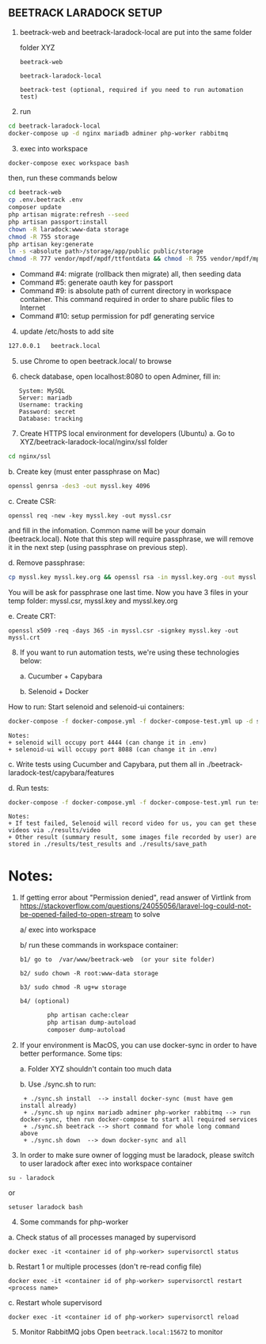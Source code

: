 BEETRACK LARADOCK SETUP
-----------------------

1. beetrack-web and beetrack-laradock-local are put into the same folder

   folder XYZ

       beetrack-web

       beetrack-laradock-local

       beetrack-test (optional, required if you need to run automation test)

2. run

```bash
cd beetrack-laradock-local
docker-compose up -d nginx mariadb adminer php-worker rabbitmq
```

3. exec into workspace

```bash
docker-compose exec workspace bash
```

then, run these commands below

```bash
cd beetrack-web
cp .env.beetrack .env
composer update
php artisan migrate:refresh --seed
php artisan passport:install
chown -R laradock:www-data storage
chmod -R 755 storage
php artisan key:generate 
ln -s <absolute path>/storage/app/public public/storage  
chmod -R 777 vendor/mpdf/mpdf/ttfontdata && chmod -R 755 vendor/mpdf/mpdf/graph_cache/ vendor/mpdf/mpdf/tmp/
```

+ Command #4: migrate (rollback then migrate) all, then seeding data
+ Command #5: generate oauth key for passport
+ Command #9: <absolute path> is absolute path of current directory in workspace container. This command required in order to share public files to Internet
+ Command #10: setup permission for pdf generating service

4. update /etc/hosts to add site

```bash
127.0.0.1   beetrack.local
```

5. use Chrome to open beetrack.local/ to browse

6. check database, open localhost:8080 to open Adminer, fill in:

```
   System: MySQL
   Server: mariadb
   Username: tracking
   Password: secret
   Database: tracking
```

7. Create HTTPS local environment for developers (Ubuntu)
   a. Go to XYZ/beetrack-laradock-local/nginx/ssl folder

```bash
cd nginx/ssl
```

   b. Create key (must enter passphrase on Mac)

```bash
openssl genrsa -des3 -out myssl.key 4096
``` 

   c. Create CSR:

```shell
openssl req -new -key myssl.key -out myssl.csr
```

and fill in the infomation. Common name will be your domain (beetrack.local). Note that this step will require passphrase, we will remove it in the next step (using passphrase on previous step).

   d. Remove passphrase:

```bash
cp myssl.key myssl.key.org && openssl rsa -in myssl.key.org -out myssl.key
``` 

You will be ask for passphrase one last time. Now you have 3 files in your temp folder: myssl.csr, myssl.key and myssl.key.org

   e. Create CRT:

```shell
openssl x509 -req -days 365 -in myssl.csr -signkey myssl.key -out myssl.crt
```

8. If you want to run automation tests, we're using these technologies below:

   a. Cucumber + Capybara

   b. Selenoid + Docker
    
  How to run: Start selenoid and selenoid-ui containers:

```bash
docker-compose -f docker-compose.yml -f docker-compose-test.yml up -d selenoid selenoid-ui
```

    Notes:
    + selenoid will occupy port 4444 (can change it in .env) 
    + selenoid-ui will occupy port 8088 (can change it in .env)

   c. Write tests using Cucumber and Capybara, put them all in ./beetrack-laradock-test/capybara/features

   d. Run tests:

```bash
docker-compose -f docker-compose.yml -f docker-compose-test.yml run tests
```

    Notes:
    + If test failed, Selenoid will record video for us, you can get these videos via ./results/video
    + Other result (summary result, some images file recorded by user) are stored in ./results/test_results and ./results/save_path


Notes:
=====
1. If getting error about "Permission denied", read answer of Virtlink from https://stackoverflow.com/questions/24055056/laravel-log-could-not-be-opened-failed-to-open-stream to solve

   a/ exec into workspace

   b/ run these commands in workspace container:

       b1/ go to  /var/www/beetrack-web  (or your site folder)

       b2/ sudo chown -R root:www-data storage

       b3/ sudo chmod -R ug+w storage

       b4/ (optional)

```bash
           php artisan cache:clear
           php artisan dump-autoload
           composer dump-autoload
```

2. If your environment is MacOS, you can use docker-sync in order to have better performance. Some tips:

   a. Folder XYZ shouldn't contain too much data

   b. Use ./sync.sh to run:

        + ./sync.sh install  --> install docker-sync (must have gem install already)
        + ./sync.sh up nginx mariadb adminer php-worker rabbitmq --> run docker-sync, then run docker-compose to start all required services
        + ./sync.sh beetrack --> short command for whole long command above
        + ./sync.sh down  --> down docker-sync and all

3. In order to make sure owner of logging must be laradock, please switch to user laradock after exec into workspace container

```
su - laradock
```

or

```
setuser laradock bash
```

4. Some commands for php-worker

  a. Check status of all processes managed by supervisord
```
docker exec -it <container id of php-worker> supervisorctl status
``` 

  b. Restart 1 or multiple processes (don't re-read config file)
```
docker exec -it <container id of php-worker> supervisorctl restart <process name>
```

  c. Restart whole supervisord
```
docker exec -it <container id of php-worker> supervisorctl reload
```

5. Monitor RabbitMQ jobs
Open `beetrack.local:15672` to monitor
